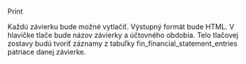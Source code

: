 Print

Každú závierku bude možné vytlačiť. Výstupný formát bude HTML. V hlavičke tlače bude názov závierky a účtovného obdobia. Telo tlačovej zostavy budú tvoriť záznamy z tabuľky fin_financial_statement_entries patriace danej závierke.
